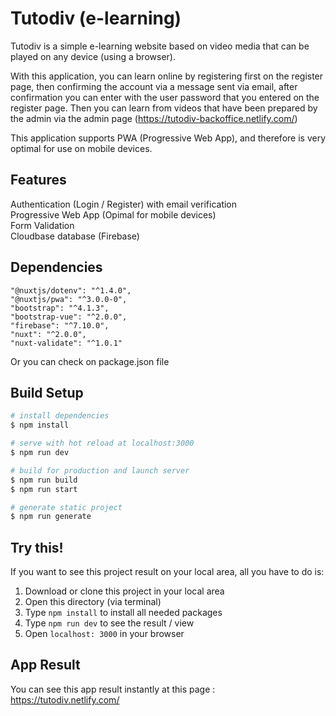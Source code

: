 # Tutodiv (e-learning)

Tutodiv is a simple e-learning website based on video media that can be played on any device (using a browser).

With this application, you can learn online by registering first on the register page, then confirming the account via a message sent via email, after confirmation you can enter with the user password that you entered on the register page. Then you can learn from videos that have been prepared by the admin via the admin page (https://tutodiv-backoffice.netlify.com/)

This application supports PWA (Progressive Web App), and therefore is very optimal for use on mobile devices.

## Features
Authentication (Login / Register) with email verification<br />
Progressive Web App (Opimal for mobile devices)<br />
Form Validation<br />
Cloudbase database (Firebase)

## Dependencies
```
"@nuxtjs/dotenv": "^1.4.0",
"@nuxtjs/pwa": "^3.0.0-0",
"bootstrap": "^4.1.3",
"bootstrap-vue": "^2.0.0",
"firebase": "^7.10.0",
"nuxt": "^2.0.0",
"nuxt-validate": "^1.0.1"
```
Or you can check on package.json file

## Build Setup

``` bash
# install dependencies
$ npm install

# serve with hot reload at localhost:3000
$ npm run dev

# build for production and launch server
$ npm run build
$ npm run start

# generate static project
$ npm run generate
```

## Try this!
If you want to see this project result on your local area, all you have to do is:
1. Download or clone this project in your local area
2. Open this directory (via terminal)
3. Type `npm install` to install all needed packages
4. Type `npm run dev` to see the result / view
5. Open `localhost: 3000` in your browser

## App Result
You can see this app result instantly at this page : https://tutodiv.netlify.com/
